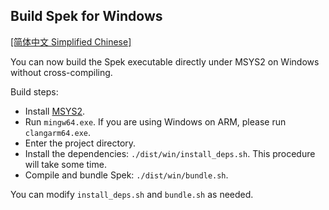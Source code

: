 ## Build Spek for Windows

[[简体中文 Simplified Chinese]](./README-zh_CN.md)

You can now build the Spek executable directly under MSYS2 on Windows without cross-compiling.

Build steps:
* Install [MSYS2](https://www.msys2.org).
* Run `mingw64.exe`. If you are using Windows on ARM, please run `clangarm64.exe`.
* Enter the project directory.
* Install the dependencies: `./dist/win/install_deps.sh`. This procedure will take some time.
* Compile and bundle Spek: `./dist/win/bundle.sh`.

You can modify `install_deps.sh` and `bundle.sh` as needed.

